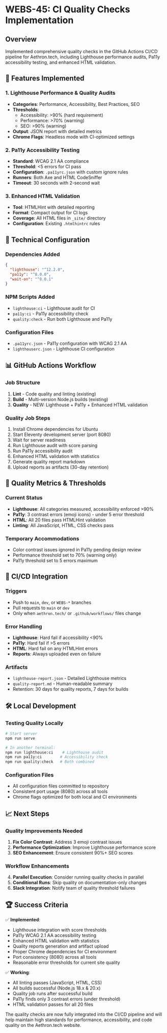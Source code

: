 # WEBS-45: CI Quality Checks Implementation

## Overview
Implemented comprehensive quality checks in the GitHub Actions CI/CD pipeline for Aethron.tech, including Lighthouse performance audits, Pa11y accessibility testing, and enhanced HTML validation.

## 🚀 Features Implemented

### 1. **Lighthouse Performance & Quality Audits**
- **Categories**: Performance, Accessibility, Best Practices, SEO
- **Thresholds**: 
  - Accessibility: >90% (hard requirement)
  - Performance: >70% (warning)
  - SEO: >90% (warning)
- **Output**: JSON report with detailed metrics
- **Chrome Flags**: Headless mode with CI-optimized settings

### 2. **Pa11y Accessibility Testing**
- **Standard**: WCAG 2.1 AA compliance
- **Threshold**: <5 errors for CI pass
- **Configuration**: `.pa11yrc.json` with custom ignore rules
- **Runners**: Both Axe and HTML CodeSniffer
- **Timeout**: 30 seconds with 2-second wait

### 3. **Enhanced HTML Validation**
- **Tool**: HTMLHint with detailed reporting
- **Format**: Compact output for CI logs
- **Coverage**: All HTML files in `_site/` directory
- **Configuration**: Existing `.htmlhintrc` rules

## 🔧 Technical Configuration

### Dependencies Added
```json
{
  "lighthouse": "^12.2.0",
  "pa11y": "^8.0.0", 
  "wait-on": "^8.0.1"
}
```

### NPM Scripts Added
- `lighthouse:ci` - Lighthouse audit for CI
- `pa11y:ci` - Pa11y accessibility check
- `quality:check` - Run both Lighthouse and Pa11y

### Configuration Files
- `.pa11yrc.json` - Pa11y configuration with WCAG 2.1 AA
- `lighthouserc.json` - Lighthouse CI configuration

## 📊 GitHub Actions Workflow

### Job Structure
1. **Lint** - Code quality and linting (existing)
2. **Build** - Multi-version Node.js builds (existing)
3. **Quality** - NEW: Lighthouse + Pa11y + Enhanced HTML validation

### Quality Job Steps
1. Install Chrome dependencies for Ubuntu
2. Start Eleventy development server (port 8080)
3. Wait for server readiness
4. Run Lighthouse audit with score parsing
5. Run Pa11y accessibility audit
6. Enhanced HTML validation with statistics
7. Generate quality report markdown
8. Upload reports as artifacts (30-day retention)

## 🎯 Quality Metrics & Thresholds

### Current Status
- **Lighthouse**: All categories measured, accessibility enforced >90%
- **Pa11y**: 3 contrast errors (emoji icons) - under 5 error threshold
- **HTML**: All 20 files pass HTMLHint validation
- **Linting**: All JavaScript, HTML, CSS checks pass

### Temporary Accommodations
- Color contrast issues ignored in Pa11y pending design review
- Performance threshold set to 70% (warning only)
- Pa11y threshold set to 5 errors maximum

## 🔄 CI/CD Integration

### Triggers
- Push to `main`, `dev`, or `WEBS-*` branches
- Pull requests to `main` or `dev`
- Only when `aethron.tech/` or `.github/workflows/` files change

### Error Handling
- **Lighthouse**: Hard fail if accessibility <90%
- **Pa11y**: Hard fail if >5 errors
- **HTML**: Hard fail on any HTMLHint errors
- **Reports**: Always uploaded even on failure

### Artifacts
- `lighthouse-report.json` - Detailed Lighthouse metrics
- `quality-report.md` - Human-readable summary
- Retention: 30 days for quality reports, 7 days for builds

## 🛠️ Local Development

### Testing Quality Locally
```bash
# Start server
npm run serve

# In another terminal:
npm run lighthouse:ci    # Lighthouse audit
npm run pa11y:ci        # Accessibility check
npm run quality:check   # Both combined
```

### Configuration Files
- All configuration files committed to repository
- Consistent port usage (8080) across all tools
- Chrome flags optimized for both local and CI environments

## 📈 Next Steps

### Quality Improvements Needed
1. **Fix Color Contrast**: Address 3 emoji contrast issues
2. **Performance Optimization**: Improve Lighthouse performance score
3. **SEO Enhancement**: Ensure consistent 90%+ SEO scores

### Workflow Enhancements
4. **Parallel Execution**: Consider running quality checks in parallel
5. **Conditional Runs**: Skip quality on documentation-only changes
6. **Slack Integration**: Notify team of quality threshold failures

## 🏆 Success Criteria

✅ **Implemented**:
- Lighthouse integration with score thresholds
- Pa11y WCAG 2.1 AA accessibility testing
- Enhanced HTML validation with statistics
- Quality reports generation and artifact upload
- Proper Chrome dependencies for CI environment
- Port consistency (8080) across all tools
- Reasonable error thresholds for current site quality

✅ **Working**:
- All linting passes (JavaScript, HTML, CSS)
- All builds successful (Node.js 18.x & 20.x)
- Quality job runs after successful build
- Pa11y finds only 3 contrast errors (under threshold)
- HTML validation passes for all 20 files

The quality checks are now fully integrated into the CI/CD pipeline and will help maintain high standards for performance, accessibility, and code quality on the Aethron.tech website.
